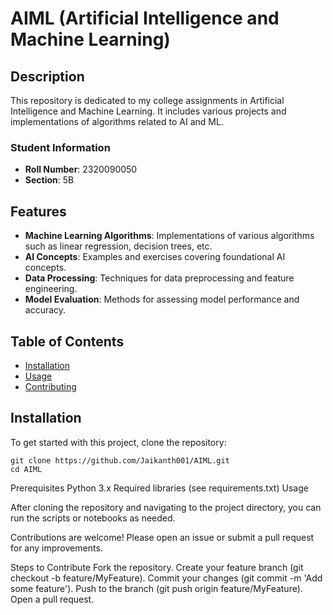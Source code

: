 # AIML (Artificial Intelligence and Machine Learning)

## Description

This repository is dedicated to my college assignments in Artificial Intelligence and Machine Learning. It includes various projects and implementations of algorithms related to AI and ML.

### Student Information

- **Roll Number**: 2320090050
- **Section**: 5B

## Features

- **Machine Learning Algorithms**: Implementations of various algorithms such as linear regression, decision trees, etc.
- **AI Concepts**: Examples and exercises covering foundational AI concepts.
- **Data Processing**: Techniques for data preprocessing and feature engineering.
- **Model Evaluation**: Methods for assessing model performance and accuracy.

## Table of Contents

- [Installation](#installation)
- [Usage](#usage)
- [Contributing](#contributing)

## Installation

To get started with this project, clone the repository:

```
git clone https://github.com/Jaikanth001/AIML.git
cd AIML
```

Prerequisites
Python 3.x
Required libraries (see requirements.txt)
Usage

After cloning the repository and navigating to the project directory, you can run the scripts or notebooks as needed.


Contributions are welcome! Please open an issue or submit a pull request for any improvements.

Steps to Contribute
Fork the repository.
Create your feature branch (git checkout -b feature/MyFeature).
Commit your changes (git commit -m 'Add some feature').
Push to the branch (git push origin feature/MyFeature).
Open a pull request.
